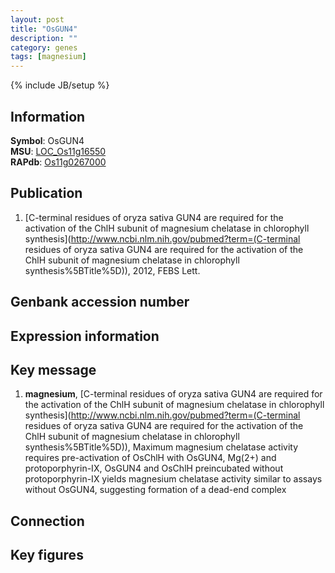 ```yaml
---
layout: post
title: "OsGUN4"
description: ""
category: genes
tags: [magnesium]
---
```

{% include JB/setup %}

## Information
__Symbol__: OsGUN4  
__MSU__: [LOC_Os11g16550](http://rice.plantbiology.msu.edu/cgi-bin/ORF_infopage.cgi?orf=LOC_Os11g16550)  
__RAPdb__: [Os11g0267000](http://rapdb.dna.affrc.go.jp/viewer/gbrowse_details/irgsp1?name=Os11g0267000)  

## Publication
1. [C-terminal residues of oryza sativa GUN4 are required for the activation of the ChlH subunit of magnesium chelatase in chlorophyll synthesis](http://www.ncbi.nlm.nih.gov/pubmed?term=(C-terminal residues of oryza sativa GUN4 are required for the activation of the ChlH subunit of magnesium chelatase in chlorophyll synthesis%5BTitle%5D)), 2012, FEBS Lett.

## Genbank accession number

## Expression information

## Key message
1. __magnesium__, [C-terminal residues of oryza sativa GUN4 are required for the activation of the ChlH subunit of magnesium chelatase in chlorophyll synthesis](http://www.ncbi.nlm.nih.gov/pubmed?term=(C-terminal residues of oryza sativa GUN4 are required for the activation of the ChlH subunit of magnesium chelatase in chlorophyll synthesis%5BTitle%5D)),  Maximum magnesium chelatase activity requires pre-activation of OsChlH with OsGUN4, Mg(2+) and protoporphyrin-IX, OsGUN4 and OsChlH preincubated without protoporphyrin-IX yields magnesium chelatase activity similar to assays without OsGUN4, suggesting formation of a dead-end complex

## Connection

## Key figures


